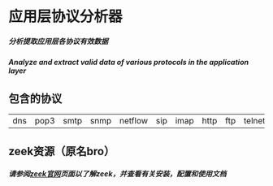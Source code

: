 # 应用层协议分析器
##### 分析提取应用层各协议有效数据
##### Analyze and extract valid data of various protocols in the application layer
## 包含的协议
<table>
  <tr>
		<td>dns</td>
    <td>pop3</td>
    <td>smtp</td>
    <td>snmp</td>
    <td>netflow</td>
    <td>sip</td>
    <td>imap</td>
    <td>http</td>
    <td>ftp</td>
    <td>telnet</td>
	</tr>
</table>

## zeek资源（原名bro）
##### 请参阅[zeek官网](https://www.zeek.org/)页面以了解zeek，并查看有关安装，配置和使用文档
